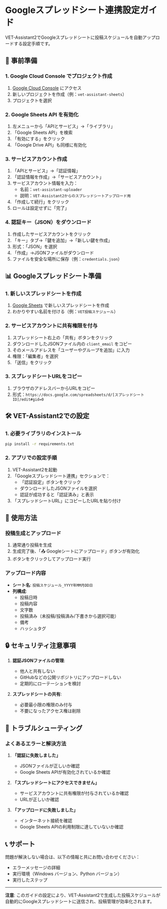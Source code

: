 # Googleスプレッドシート連携設定ガイド

VET-Assistant2でGoogleスプレッドシートに投稿スケジュールを自動アップロードする設定手順です。

## 🚀 事前準備

### 1. Google Cloud Console でプロジェクト作成

1. [Google Cloud Console](https://console.cloud.google.com/) にアクセス
2. 新しいプロジェクトを作成（例：`vet-assistant-sheets`）
3. プロジェクトを選択

### 2. Google Sheets API を有効化

1. 左メニューから「APIとサービス」→「ライブラリ」
2. 「Google Sheets API」を検索
3. 「有効にする」をクリック
4. 「Google Drive API」も同様に有効化

### 3. サービスアカウント作成

1. 「APIとサービス」→「認証情報」
2. 「認証情報を作成」→「サービスアカウント」
3. サービスアカウント情報を入力：
   - 名前：`vet-assistant-uploader`
   - 説明：`VET-Assistant2からのスプレッドシートアップロード用`
4. 「作成して続行」をクリック
5. ロールは設定せずに「完了」

### 4. 認証キー（JSON）をダウンロード

1. 作成したサービスアカウントをクリック
2. 「キー」タブ→「鍵を追加」→「新しい鍵を作成」
3. 形式：「JSON」を選択
4. 「作成」→JSONファイルがダウンロード
5. ファイルを安全な場所に保存（例：`credentials.json`）

## 📊 Googleスプレッドシート準備

### 1. 新しいスプレッドシートを作成

1. [Google Sheets](https://sheets.google.com/) で新しいスプレッドシートを作成
2. わかりやすい名前を付ける（例：`VET投稿スケジュール`）

### 2. サービスアカウントに共有権限を付与

1. スプレッドシート右上の「共有」ボタンをクリック
2. ダウンロードしたJSONファイル内の `client_email` をコピー
3. そのメールアドレスを「ユーザーやグループを追加」に入力
4. 権限：「編集者」を選択
5. 「送信」をクリック

### 3. スプレッドシートURLをコピー

1. ブラウザのアドレスバーからURLをコピー
2. 形式：`https://docs.google.com/spreadsheets/d/[スプレッドシートID]/edit#gid=0`

## 🛠️ VET-Assistant2での設定

### 1. 必要ライブラリのインストール

```bash
pip install -r requirements.txt
```

### 2. アプリでの設定手順

1. VET-Assistant2を起動
2. 「Googleスプレッドシート連携」セクションで：
   - 「認証設定」ボタンをクリック
   - ダウンロードしたJSONファイルを選択
   - 認証が成功すると「認証済み」と表示
3. 「スプレッドシートURL」にコピーしたURLを貼り付け

## 📝 使用方法

### 投稿生成とアップロード

1. 通常通り投稿を生成
2. 生成完了後、「📤 Googleシートにアップロード」ボタンが有効化
3. ボタンをクリックしてアップロード実行

### アップロード内容

- **シート名**: `投稿スケジュール_YYYY年MM月DD日`
- **列構成**:
  - 投稿日時
  - 投稿内容
  - 文字数
  - 投稿済み（未投稿/投稿済み/下書きから選択可能）
  - 備考
  - ハッシュタグ

## 🔒 セキュリティ注意事項

1. **認証JSONファイルの管理**:
   - 他人と共有しない
   - GitHubなどの公開リポジトリにアップロードしない
   - 定期的にローテーションを検討

2. **スプレッドシートの共有**:
   - 必要最小限の権限のみ付与
   - 不要になったアクセス権は削除

## 🐛 トラブルシューティング

### よくあるエラーと解決方法

1. **「認証に失敗しました」**
   - JSONファイルが正しいか確認
   - Google Sheets APIが有効化されているか確認

2. **「スプレッドシートにアクセスできません」**
   - サービスアカウントに共有権限が付与されているか確認
   - URLが正しいか確認

3. **「アップロードに失敗しました」**
   - インターネット接続を確認
   - Google Sheets APIの利用制限に達していないか確認

## 📞 サポート

問題が解決しない場合は、以下の情報と共にお問い合わせください：
- エラーメッセージの詳細
- 実行環境（Windows バージョン、Python バージョン）
- 実行したステップ

---

**注意**: このガイドの設定により、VET-Assistant2で生成した投稿スケジュールが自動的にGoogleスプレッドシートに送信され、投稿管理が効率化されます。